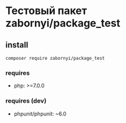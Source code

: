 # Тестовый пакет zabornyi/package_test

## install
```
composer require zabornyi/package_test
```

### requires
+ php: >=7.0.0

### requires (dev)
+ phpunit/phpunit: ~6.0